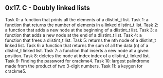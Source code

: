 ## 0x17. C - Doubly linked lists
Task 0: a function that prints all the elements of a dlistint_t list. Task 1: a function that returns the number of elements in a linked dlistint_t list. Task 2: a function that adds a new node at the beginning of a dlistint_t list. Task 3: a function that adds a new node at the end of a dlistint_t list. Task 4: a function that frees a dlistint_t list. Task 5: returns the nth node of a dlistint_t linked list. Task 6: a function that returns the sum of all the data (n) of a dlistint_t linked list. Task 7: a function that inserts a new node at a given position. Task 8: deletes the node at index index of a dlistint_t linked list. Task 9: Finding the password for crackme4. Task 10: largest palindrome made from the product of two 3-digit numbers. Task 11: a keygen for crackme5.